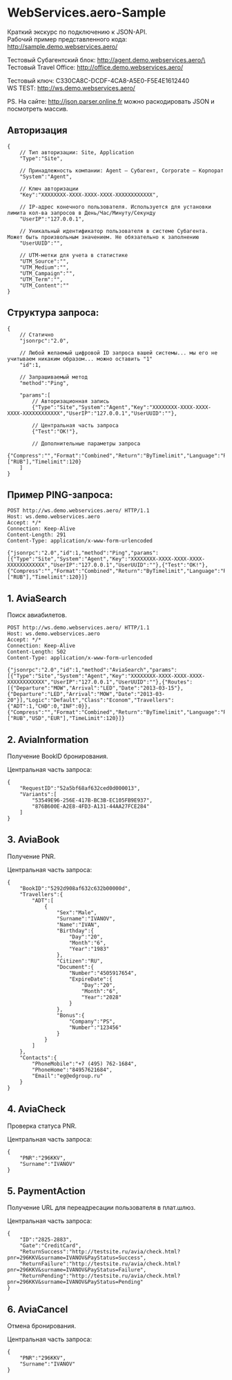 # WebServices.aero-Sample

Краткий экскурс по подключению к JSON-API.\
Рабочий пример представленного кода: http://sample.demo.webservices.aero/

Тестовый Субагентский блок: http://agent.demo.webservices.aero/\
Тестовый Travel Office: http://office.demo.webservices.aero/

Тестовый ключ: C330CA8C-DCDF-4CA8-A5E0-F5E4E1612440\
WS TEST: http://ws.demo.webservices.aero/

PS. На сайте: http://json.parser.online.fr можно раскодировать JSON и посмотреть массив.

## Авторизация
```
{
    // Тип авторизации: Site, Application
    "Type":"Site",
    
    // Принадлежность компании: Agent — Субагент, Corporate — Корпорат
    "System":"Agent",
    
    // Ключ авторизации
    "Key":"XXXXXXXX-XXXX-XXXX-XXXX-XXXXXXXXXXXX",
    
    // IP-адрес конечного пользователя. Используется для установки лимита кол-ва запросов в День/Час/Минуту/Секунду
    "UserIP":"127.0.0.1",
    
    // Уникальный идентификатор пользователя в системе Субагента. Может быть произвольным значением. Не обязательно к заполнению
    "UserUUID":"",
    
    // UTM-метки для учета в статистике
    "UTM_Source":"",
    "UTM_Medium":"",
    "UTM_Campaign":"",
    "UTM_Term":"",
    "UTM_Content":""
}
```

## Структура запроса:

```
{
    // Статично
    "jsonrpc":"2.0",
    
    // Любой желаемый цифровой ID запроса вашей системы... мы его не учитываем никаким образом... можно оставить "1"
    "id":1,
    
    // Запрашиваемый метод
    "method":"Ping",
    
    "params":[
        // Авторизационная запись
        {"Type":"Site","System":"Agent","Key":"XXXXXXXX-XXXX-XXXX-XXXX-XXXXXXXXXXXX","UserIP":"127.0.0.1","UserUUID":""},
        
        // Центральная часть запроса
        {"Test":"OK!"},
        
        // Дополнительные параметры запроса
        {"Compress":"","Format":"Combined","Return":"ByTimelimit","Language":"RU","Currency":["RUB"],"Timelimit":120}
    ]
}
```

## Пример PING-запроса:

```
POST http://ws.demo.webservices.aero/ HTTP/1.1
Host: ws.demo.webservices.aero
Accept: */*
Connection: Keep-Alive
Content-Length: 291
Content-Type: application/x-www-form-urlencoded

{"jsonrpc":"2.0","id":1,"method":"Ping","params":[{"Type":"Site","System":"Agent","Key":"XXXXXXXX-XXXX-XXXX-XXXX-XXXXXXXXXXXX","UserIP":"127.0.0.1","UserUUID":""},{"Test":"OK!"},{"Compress":"","Format":"Combined","Return":"ByTimelimit","Language":"RU","Currency":["RUB"],"Timelimit":120}]}
````

## 1. AviaSearch
Поиск авиабилетов.

```
POST http://ws.demo.webservices.aero/ HTTP/1.1
Host: ws.demo.webservices.aero
Accept: */*
Connection: Keep-Alive
Content-Length: 502
Content-Type: application/x-www-form-urlencoded

{"jsonrpc":"2.0","id":1,"method":"AviaSearch","params":[{"Type":"Site","System":"Agent","Key":"XXXXXXXX-XXXX-XXXX-XXXX-XXXXXXXXXXXX","UserIP":"127.0.0.1","UserUUID":""},{"Routes":[{"Departure":"MOW","Arrival":"LED","Date":"2013-03-15"},{"Departure":"LED","Arrival":"MOW","Date":"2013-03-20"}],"Logic":"Default","Class":"Econom","Travellers":{"ADT":1,"CHD":0,"INF":0}},{"Compress":"","Format":"Combined","Return":"ByTimelimit","Language":"RU","Currency":["RUB","USD","EUR"],"TimeLimit":120}]}
```

## 2. AviaInformation
Получение BookID бронирования.

Центральная часть запроса:
```
{
    "RequestID":"52a5bf68af632ced0d000013",
    "Variants":[
        "53549E96-256E-417B-BC3B-EC105FB9E937",
        "876B600E-A2E8-4FD3-A131-44AA27FCE284"
    ]
}
```

## 3. AviaBook
Получение PNR.

Центральная часть запроса:
```
{
    "BookID":"5292d908af632c632b00000d",
    "Travellers":{
        "ADT":[
            {
                "Sex":"Male",
                "Surname":"IVANOV",
                "Name":"IVAN",
                "Birthday":{
                    "Day":"20",
                    "Month":"6",
                    "Year":"1983"
                },
                "Citizen":"RU",
                "Document":{
                    "Number":"4505917654",
                    "ExpireDate":{
                        "Day":"20",
                        "Month":"6",
                        "Year":"2028"
                    }
                },
                "Bonus":{
                    "Company":"PS",
                    "Number":"123456"
                }
            }
        ]
    },
    "Contacts":{
        "PhoneMobile":"+7 (495) 762-1684",
        "PhoneHome":"84957621684",
        "Email":"eg@edgroup.ru"
    }
}
```

## 4. AviaCheck
Проверка статуса PNR.

Центральная часть запроса:
```
{
    "PNR":"296KKV",
    "Surname":"IVANOV"
}
```

## 5. PaymentAction
Получение URL для переадресации пользователя в плат.шлюз.

Центральная часть запроса:
```
{
    "ID":"2825-2883",
    "Gate":"CreditCard",
    "ReturnSuccess":"http://testsite.ru/avia/check.html?pnr=296KKV&surname=IVANOV&PayStatus=Success",
    "ReturnFailure":"http://testsite.ru/avia/check.html?pnr=296KKV&surname=IVANOV&PayStatus=Failure",
    "ReturnPending":"http://testsite.ru/avia/check.html?pnr=296KKV&surname=IVANOV&PayStatus=Pending"
}
```

## 6. AviaCancel
Отмена бронирования.

Центральная часть запроса:
```
{
    "PNR":"296KKV",
    "Surname":"IVANOV"
}
```












